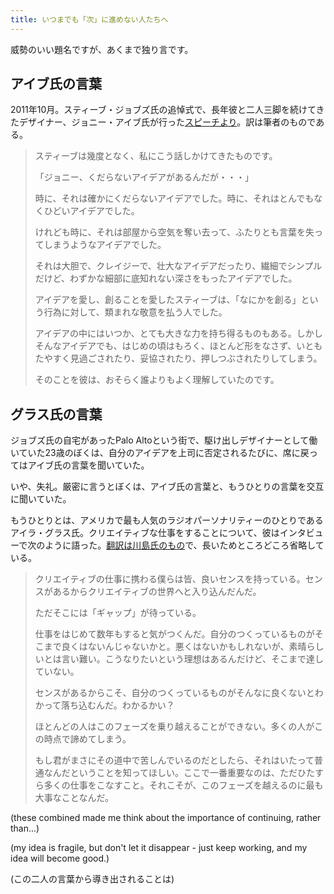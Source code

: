 ```yaml
---
title: いつまでも「次」に進めない人たちへ
---
```


威勢のいい題名ですが、あくまで独り言です。

## アイブ氏の言葉

2011年10月。スティーブ・ジョブズ氏の追悼式で、長年彼と二人三脚を続けてきたデザイナー、ジョニー・アイブ氏が行った[スピーチより](http://fortune.com/2011/10/24/jonathan-ive-on-steve-jobs-and-the-fragility-of-ideas/)。訳は筆者のものである。

> スティーブは幾度となく、私にこう話しかけてきたものです。
>
> 「ジョニー、くだらないアイデアがあるんだが・・・」
>
> 時に、それは確かにくだらないアイデアでした。時に、それはとんでもなくひどいアイデアでした。
>
> けれども時に、それは部屋から空気を奪い去って、ふたりとも言葉を失ってしまうようなアイデアでした。
>
> それは大胆で、クレイジーで、壮大なアイデアだったり、繊細でシンプルだけど、わずかな細部に底知れない深さをもったアイデアでした。
>
> アイデアを愛し、創ることを愛したスティーブは、「なにかを創る」という行為に対して、類まれな敬意を払う人でした。
>
> アイデアの中にはいつか、とても大きな力を持ち得るものもある。しかしそんなアイデアでも、はじめの頃はもろく、ほとんど形をなさず、いともたやすく見過ごされたり、妥協されたり、押しつぶされたりしてしまう。
>
> そのことを彼は、おそらく誰よりもよく理解していたのです。

## グラス氏の言葉

ジョブズ氏の自宅があったPalo Altoという街で、駆け出しデザイナーとして働いていた23歳のぼくは、自分のアイデアを上司に否定されるたびに、席に戻ってはアイブ氏の言葉を聞いていた。

いや、失礼。厳密に言うとぼくは、アイブ氏の言葉と、もうひとりの言葉を交互に聞いていた。

もうひとりとは、アメリカで最も人気のラジオパーソナリティーのひとりであるアイラ・グラス氏。クリエイティブな仕事をすることについて、彼はインタビューで次のように語った。[翻訳は川島氏のもの](http://www.advertimes.com/20160613/article227060/)で、長いためところどころ省略している。

> クリエイティブの仕事に携わる僕らは皆、良いセンスを持っている。センスがあるからクリエイティブの世界へと入り込んだんだ。
>
> ただそこには「ギャップ」が待っている。
>
> 仕事をはじめて数年もすると気がつくんだ。自分のつくっているものがそこまで良くはないんじゃないかと。悪くはないかもしれないが、素晴らしいとは言い難い。こうなりたいという理想はあるんだけど、そこまで達していない。
>
> センスがあるからこそ、自分のつくっているものがそんなに良くないとわかって落ち込むんだ。わかるかい？
>
> ほとんどの人はこのフェーズを乗り越えることができない。多くの人がこの時点で諦めてしまう。
>
> もし君がまさにその道中で苦しんでいるのだとしたら、それはいたって普通なんだということを知ってほしい。ここで一番重要なのは、ただひたすら多くの仕事をこなすこと。それこそが、このフェーズを越えるのに最も大事なことなんだ。

(these combined made me think about the importance of continuing, rather than...)

(my idea is fragile, but don't let it disappear - just keep working, and my idea will become good.)

(この二人の言葉から導き出されることは)
